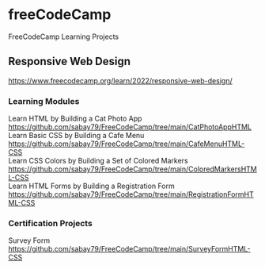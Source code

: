 # freeCodeCamp
FreeCodeCamp Learning Projects

## Responsive Web Design
https://www.freecodecamp.org/learn/2022/responsive-web-design/

### Learning Modules
Learn HTML by Building a Cat Photo App https://github.com/sabay79/FreeCodeCamp/tree/main/CatPhotoAppHTML <br>
Learn Basic CSS by Building a Cafe Menu https://github.com/sabay79/FreeCodeCamp/tree/main/CafeMenuHTML-CSS <br>
Learn CSS Colors by Building a Set of Colored Markers https://github.com/sabay79/FreeCodeCamp/tree/main/ColoredMarkersHTML-CSS <br>
Learn HTML Forms by Building a Registration Form https://github.com/sabay79/FreeCodeCamp/tree/main/RegistrationFormHTML-CSS <br>

### Certification Projects
Survey Form https://github.com/sabay79/FreeCodeCamp/tree/main/SurveyFormHTML-CSS <br>
